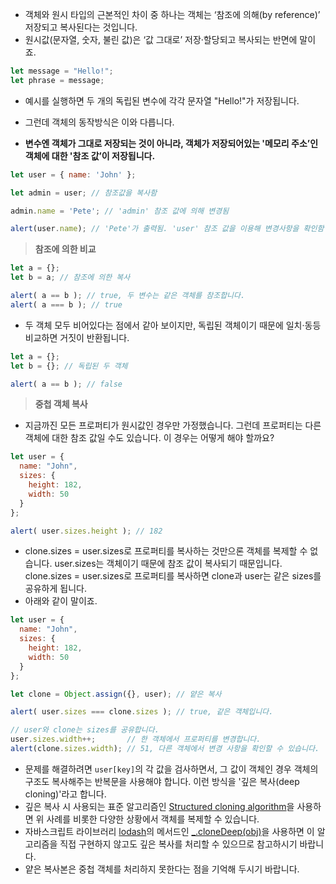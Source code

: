 - 객체와 원시 타입의 근본적인 차이 중 하나는 객체는 ‘참조에 의해(by reference)’ 저장되고 복사된다는 것입니다.
- 원시값(문자열, 숫자, 불린 값)은 ‘값 그대로’ 저장·할당되고 복사되는 반면에 말이죠.

```jsx
let message = "Hello!";
let phrase = message;
```

- 예시를 실행하면 두 개의 독립된 변수에 각각 문자열 "Hello!"가 저장됩니다.

- 그런데 객체의 동작방식은 이와 다릅니다.
- **변수엔 객체가 그대로 저장되는 것이 아니라, 객체가 저장되어있는 '메모리 주소’인 객체에 대한 '참조 값’이 저장됩니다.**

```jsx
let user = { name: 'John' };

let admin = user; // 참조값을 복사함

admin.name = 'Pete'; // 'admin' 참조 값에 의해 변경됨

alert(user.name); // 'Pete'가 출력됨. 'user' 참조 값을 이용해 변경사항을 확인함
```

> **참조에 의한 비교**

```jsx
let a = {};
let b = a; // 참조에 의한 복사

alert( a == b ); // true, 두 변수는 같은 객체를 참조합니다.
alert( a === b ); // true
```

- 두 객체 모두 비어있다는 점에서 같아 보이지만, 독립된 객체이기 때문에 일치·동등 비교하면 거짓이 반환됩니다.

```jsx
let a = {};
let b = {}; // 독립된 두 객체

alert( a == b ); // false
```

> **중첩 객체 복사**

- 지금까진 모든 프로퍼티가 원시값인 경우만 가정했습니다. 그런데 프로퍼티는 다른 객체에 대한 참조 값일 수도 있습니다. 이 경우는 어떻게 해야 할까요?

```jsx
let user = {
  name: "John",
  sizes: {
    height: 182,
    width: 50
  }
};

alert( user.sizes.height ); // 182
```

- clone.sizes = user.sizes로 프로퍼티를 복사하는 것만으론 객체를 복제할 수 없습니다. user.sizes는 객체이기 때문에 참조 값이 복사되기 때문입니다. clone.sizes = user.sizes로 프로퍼티를 복사하면 clone과 user는 같은 sizes를 공유하게 됩니다.
- 아래와 같이 말이죠.

```jsx
let user = {
  name: "John",
  sizes: {
    height: 182,
    width: 50
  }
};

let clone = Object.assign({}, user); // 얕은 복사

alert( user.sizes === clone.sizes ); // true, 같은 객체입니다.

// user와 clone는 sizes를 공유합니다.
user.sizes.width++;       // 한 객체에서 프로퍼티를 변경합니다.
alert(clone.sizes.width); // 51, 다른 객체에서 변경 사항을 확인할 수 있습니다.
```

- 문제를 해결하려면 `user[key]`의 각 값을 검사하면서, 그 값이 객체인 경우 객체의 구조도 복사해주는 반복문을 사용해야 합니다. 이런 방식을 '깊은 복사(deep cloning)'라고 합니다.
- 깊은 복사 시 사용되는 표준 알고리즘인 [Structured cloning algorithm](https://html.spec.whatwg.org/multipage/structured-data.html#safe-passing-of-structured-data)을 사용하면 위 사례를 비롯한 다양한 상황에서 객체를 복제할 수 있습니다.
- 자바스크립트 라이브러리 [lodash](https://lodash.com/)의 메서드인 [_.cloneDeep(obj)](https://lodash.com/docs#cloneDeep)을 사용하면 이 알고리즘을 직접 구현하지 않고도 깊은 복사를 처리할 수 있으므로 참고하시기 바랍니다.
- 얕은 복사본은 중첩 객체를 처리하지 못한다는 점을 기억해 두시기 바랍니다.